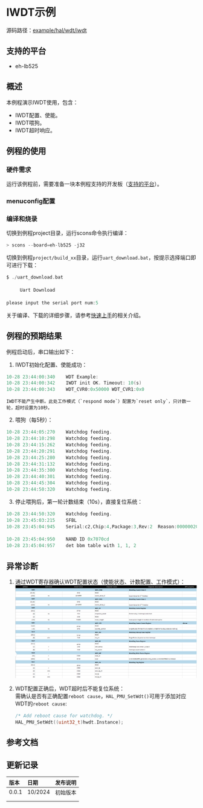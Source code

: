 # IWDT示例

源码路径：[example/hal/wdt/iwdt](https://github.com/OpenSiFli/SiFli-SDK/tree/main/example/hal/wdt/iwdt)

## 支持的平台
<!-- 支持哪些板子和芯片平台 -->
+ eh-lb525

## 概述
<!-- 例程简介 -->
本例程演示IWDT使用，包含：
+ IWDT配置、使能。
+ IWDT喂狗。
+ IWDT超时响应。

## 例程的使用
<!-- 说明如何使用例程，比如连接哪些硬件管脚观察波形，编译和烧写可以引用相关文档。
对于rt_device的例程，还需要把本例程用到的配置开关列出来，比如PWM例程用到了PWM1，需要在onchip菜单里使能PWM1 -->

### 硬件需求
运行该例程前，需要准备一块本例程支持的开发板（[支持的平台](quick_start)）。

### menuconfig配置


### 编译和烧录
切换到例程project目录，运行scons命令执行编译：
```c
> scons --board=eh-lb525 -j32
```
切换到例程`project/build_xx`目录，运行`uart_download.bat`，按提示选择端口即可进行下载：
```c
$ ./uart_download.bat

     Uart Download

please input the serial port num:5
```
关于编译、下载的详细步骤，请参考[快速上手](quick_start)的相关介绍。

## 例程的预期结果
<!-- 说明例程运行结果，比如哪几个灯会亮，会打印哪些log，以便用户判断例程是否正常运行，运行结果可以结合代码分步骤说明 -->
例程启动后，串口输出如下：
1. IWDT初始化配置、使能成功：
```c
10-28 23:44:00:340    WDT Example:
10-28 23:44:00:342    IWDT init OK. Timeout: 10(s)
10-28 23:44:00:343    WDT_CVR0:0x50000 WDT_CVR1:0x0
```
```{tip}
IWDT不能产生中断。此处工作模式（`respond mode`）配置为`reset only`，只计数一轮，超时设置为10秒。  
```
2. 喂狗（每5秒）：
```c
10-28 23:44:05:270    Watchdog feeding.
10-28 23:44:10:298    Watchdog feeding.
10-28 23:44:15:262    Watchdog feeding.
10-28 23:44:20:291    Watchdog feeding.
10-28 23:44:25:280    Watchdog feeding.
10-28 23:44:31:132    Watchdog feeding.
10-28 23:44:35:300    Watchdog feeding.
10-28 23:44:40:301    Watchdog feeding.
10-28 23:44:45:304    Watchdog feeding.
10-28 23:44:50:320    Watchdog feeding.
```
3. 停止喂狗后，第一轮计数结束（10s），直接复位系统：
```c
10-28 23:44:50:320    Watchdog feeding.
10-28 23:45:03:215    SFBL
10-28 23:45:04:945    Serial:c2,Chip:4,Package:3,Rev:2  Reason:00000020

10-28 23:45:04:950    NAND ID 0x7070cd
10-28 23:45:04:957    det bbm table with 1, 1, 2
```

## 异常诊断

1. 通过WDT寄存器确认WDT配置状态（使能状态、计数配置、工作模式）：
![WDT regmap](./assets/wdt_regmap.png)

2. WDT配置正确后，WDT超时后不能复位系统：  
需确认是否有正确配置`reboot cause`，`HAL_PMU_SetWdt()`可用于添加对应WDT的`reboot cause`:
    ```c
    /* Add reboot cause for watchdog. */
    HAL_PMU_SetWdt((uint32_t)hwdt.Instance);
    ```

## 参考文档
<!-- 对于rt_device的示例，rt-thread官网文档提供的较详细说明，可以在这里添加网页链接，例如，参考RT-Thread的[RTC文档](https://www.rt-thread.org/document/site/#/rt-thread-version/rt-thread-standard/programming-manual/device/rtc/rtc) -->

## 更新记录
|版本 |日期   |发布说明 |
|:---|:---|:---|
|0.0.1 |10/2024 |初始版本 |
| | | |
| | | |
